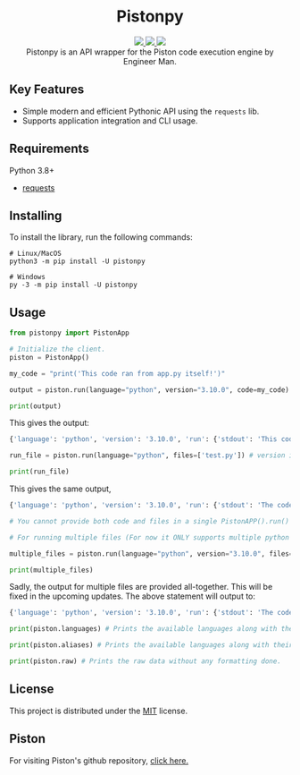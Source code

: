 <h1 align="center">Pistonpy</h1>
<p align="center">
    <a href="https://pypi.org/project/pistonpy/0.0.3/">
        <img src="https://img.shields.io/pypi/v/pistonpy.svg?style=for-the-badge&color=orange&logo=&logoColor=white" />
    </a>
    <a href="https://github.com/AalbatrossGuy/pistonpy/commits/v0.0.2">
        <img src="https://img.shields.io/github/commits-since/AalbatrossGuy/pistonpy/v0.0.2?style=for-the-badge" />
    </a>
    <a>
    <a href="https://app.codacy.com/gh/AalbatrossGuy/pistonpy/dashboard?utm_source=github.com&amp;utm_medium=referral&amp;utm_content=AalbatrossGuy/pistonpy&amp;utm_campaign=Badge_Grade">
        <img src="https://img.shields.io/codacy/grade/d54121e3fbc94d4195d9c9e3791fbe47?style=for-the-badge" />
    </a>
    <br> Pistonpy is an API wrapper for the Piston code execution engine by Engineer Man.
</p>

## Key Features
* Simple modern and efficient Pythonic API using the `requests` lib.
* Supports application integration and CLI usage.

## Requirements

Python 3.8+
* [requests](https://pypi.org/project/requests/)

## Installing
To install the library, run the following commands:
```shell
# Linux/MacOS
python3 -m pip install -U pistonpy

# Windows
py -3 -m pip install -U pistonpy
```

## Usage

```python
from pistonpy import PistonApp

# Initialize the client.
piston = PistonApp()

my_code = "print('This code ran from app.py itself!')"

output = piston.run(language="python", version="3.10.0", code=my_code)

print(output)
```
This gives the output:
```python
{'language': 'python', 'version': '3.10.0', 'run': {'stdout': 'This code ran from app.py itself!\n', 'stderr': '', 'code': 0, 'signal': None, 'output': 'This code ran from app.py itself!\n'}}
```

```python
run_file = piston.run(language="python", files=['test.py']) # version is optional. files even if it maybe only one must be given as lists.

print(run_file)
```
This gives the same output,
```python
{'language': 'python', 'version': '3.10.0', 'run': {'stdout': 'The code ran from test.py\n', 'stderr': '', 'code': 0, 'signal': None, 'output': 'The code ran from test.py\n'}}
```

```python
# You cannot provide both code and files in a single PistonAPP().run() instance.

# For running multiple files (For now it ONLY supports multiple python files)

multiple_files = piston.run(language="python", version="3.10.0", files=['test.py', 'test_two.py'])

print(multiple_files)
```
Sadly, the output for multiple files are provided all-together. This will be fixed in the upcoming updates. The above statement will output to:
```python
{'language': 'python', 'version': '3.10.0', 'run': {'stdout': 'The code ran from test.py\nthis is test 2\n', 'stderr': '', 'code': 0, 'signal': None, 'output': 'The code ran from test.py\nthis is test 2\n'}}
```

```python
print(piston.languages) # Prints the available languages along with their version.

print(piston.aliases) # Prints the available languages along with their alias/aliases.

print(piston.raw) # Prints the raw data without any formatting done.
```

## License

This project is distributed under the [MIT](https://github.com/AalbatrossGuy/pistonpy/blob/main/LICENSE) license.

## Piston

For visiting Piston's github repository, [click here.](https://github.com/engineer-man/piston)
